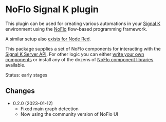 NoFlo Signal K plugin
=====================

This plugin can be used for creating various automations in your [Signal K](http://signalk.org) environment using the [NoFlo](https://noflojs.org) flow-based programming framework.

A similar setup also [exists for Node Red](https://github.com/SignalK/signalk-node-red).

This package supplies a set of NoFlo components for interacting with the [Signal K Server API](https://github.com/SignalK/signalk-server/blob/master/SERVERPLUGINS.md#server-api-for-plugins). For other logic you can either [write your own components](https://noflojs.org/documentation/components/) or install any of the dozens of [NoFlo component libraries](https://www.npmjs.com/search?q=keywords:noflo) available.

Status: early stages

## Changes

* 0.2.0 (2023-01-12)
  - Fixed main graph detection
  - Now using the community version of NoFlo UI
